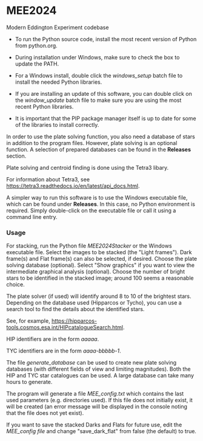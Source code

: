 # MEE2024
Modern Eddington Experiment codebase

- To run the Python source code, install the most recent version of Python from python.org.

- During installation under Windows, make sure to check the box to update the PATH.

- For a Windows install, double click the _windows_setup_ batch file to install the needed Python libraries.

- If you are installing an update of this software, you can double click on the _window_update_ batch file to make sure you are using the most recent Python libraries. 

- It is important that the PIP package manager itself is up to date for some of the libraries to install correctly.

In order to use the plate solving function, you also need a database of stars in addition to the program files.
However, plate solving is an optional function. A selection of prepared databases can be found in the **Releases** section.

Plate solving and centroid finding is done using the Tetra3 libary.

For information about Tetra3, see https://tetra3.readthedocs.io/en/latest/api_docs.html.

A simpler way to run this software is to use the Windows executable file, which can be found under **Releases**.
In this case, no Python environment is required. Simply double-click on the executable file or call it using a command line entry.


### **Usage**

For stacking, run the Python file _MEE2024Stacker_ or the Windows executable file.
Select the images to be stacked (the "Light frames").
Dark frame(s) and Flat frame(s) can also be selected, if desired.
Choose the plate solving database (optional).
Select "Show graphics" if you want to view the intermediate graphical analysis (optional).
Choose the number of bright stars to be identified in the stacked image; around 100 seems a reasonable choice.

The plate solver (if used) will identify around 8 to 10 of the brightest stars.
Depending on the database used (Hipparcos or Tycho), you can use a search tool to find the details about the identified stars.

See, for example, https://hipparcos-tools.cosmos.esa.int/HIPcatalogueSearch.html.

HIP identifiers are in the form _aaaaa_.

TYC identifiers are in the form _aaaa-bbbbb-1_.

The file _generate_database_ can be used to create new plate solving databases (with different fields of view and limiting magnitudes).
Both the HIP and TYC star catalogues can be used. A large database can take many hours to generate.

The program will generate a file _MEE_config.txt_ which contains the last used parameters (e.g. directories used).
If this file does not initially exist, it will be created (an error message will be displayed in the console noting that the file does not yet exist).

If you want to save the stacked Darks and Flats for future use, edit the _MEE_config file_ and change "save_dark_flat" from false (the default) to true.


